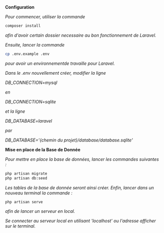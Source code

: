 **Configuration**

*Pour commencer, utiliser la commande*

```bash
composer install
```

*afin d'avoir certain dossier necessaire au bon fonctionnement de Laravel.*

*Ensuite, lancer la commande*

```bash
cp .env.example .env
```

*pour avoir un environnementde travaille pour Laravel.*

*Dans le .env nouvellement créer, modifier la ligne*

*DB_CONNECTION=mysql*

*en*

*DB_CONNECTION=sqlite*

*et la ligne*

*DB_DATABASE=laravel*

*par*

*DB_DATABASE='{chemin du projet}/database/database.sqlite'*

**Mise en place de la Base de Donnée**

*Pour mettre en place la base de données, lancer les commandes suivantes :*

```bash
php artisan migrate
php artisan db:seed
```

*Les tables de la base de donnée seront ainsi créer. Enfin, lancer dans un nouveau terminal la commande :*

```bash
php artisan serve
```

*afin de lancer un serveur en local.*

*Se connecter au serveur local en utilisant 'localhost' ou l'adresse afficher sur le terminal.*